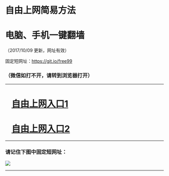 ﻿# 自由上网简易方法

# 电脑、手机一键翻墙

（2017/10/09 更新，网址有效）

固定短网址：https://git.io/free99

### （微信如打不开，请转到浏览器打开）


***





# &nbsp;&nbsp; <a href="http://ft622419641.fwq-tz-1001.info/fwqtz01.html?t=10090014428 " target="_blank">自由上网入口1</a>
# &nbsp;&nbsp; <a href="http://ft1344919780.fwq-tz-1002.info/fwqtz02.html?t=100900112547 " target="_blank">自由上网入口2</a>
***

### 请记住下图中固定短网址：

<img src="https://s3-us-west-2.amazonaws.com/fwq-1001/yjfq-20170905okok.png" /> 


***

